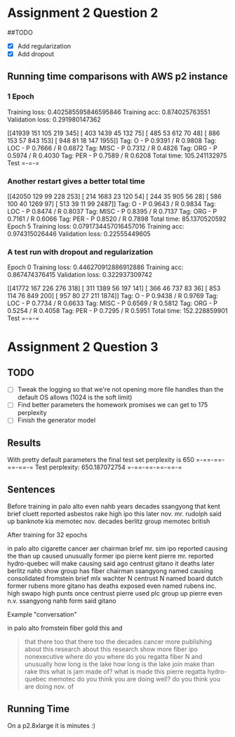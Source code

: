 # Assignment 2 Question 2
##TODO

- [x] Add regularization
- [x] Add dropout

## Running time comparisons with AWS p2 instance
### 1 Epoch
Training loss: 0.402585595846595846
Training acc: 0.874025763551
Validation loss: 0.291980147362

[[41939   151   105   219   345]
 [  403  1439    45   132    75]
 [  485    53   612    70    48]
 [  886   153    57   843   153]
 [  948    81    18   147  1955]]
Tag: O - P 0.9391 / R 0.9808
Tag: LOC - P 0.7666 / R 0.6872
Tag: MISC - P 0.7312 / R 0.4826
Tag: ORG - P 0.5974 / R 0.4030
Tag: PER - P 0.7589 / R 0.6208
Total time: 105.241132975
Test
=-=-=

### Another restart gives a better total time

[[42050   129    99   228   253]
 [  214  1683    23   120    54]
 [  244    35   905    56    28]
 [  586   100    40  1269    97]
 [  513    39    11    99  2487]]
Tag: O - P 0.9643 / R 0.9834
Tag: LOC - P 0.8474 / R 0.8037
Tag: MISC - P 0.8395 / R 0.7137
Tag: ORG - P 0.7161 / R 0.6066
Tag: PER - P 0.8520 / R 0.7898
Total time: 85.1370520592
Epoch 5
Training loss: 0.0791734457016457016
Training acc: 0.974315026446
Validation loss: 0.22555449605

### A test run with dropout and regularization
Epoch 0
Training loss: 0.446270912886912886
Training acc: 0.867474376415
Validation loss: 0.322937309742

[[41772   167   226   276   318]
 [  311  1389    56   197   141]
 [  366    46   737    83    36]
 [  853   114    76   849   200]
 [  957    80    27   211  1874]]
Tag: O - P 0.9438 / R 0.9769
Tag: LOC - P 0.7734 / R 0.6633
Tag: MISC - P 0.6569 / R 0.5812
Tag: ORG - P 0.5254 / R 0.4058
Tag: PER - P 0.7295 / R 0.5951
Total time: 152.228859901
Test
=-=-=

# Assignment 2 Question 3
## TODO
- [ ] Tweak the logging so that we're not opening more file handles than the default OS allows (1024 is the soft limit)
- [ ] Find better parameters the homework promises we can get to 175 perplexity
- [ ] Finish the generator model
## Results
With pretty default parameters the final test set perplexity is 650
=-==-==-==-==-=
Test perplexity: 650.187072754
=-==-==-==-==-=

## Sentences
Before training
<eos>
in palo alto even nahb years decades ssangyong that kent brief cluett reported asbestos rake high ipo this later nov. mr. rudolph said up banknote
 kia memotec nov. decades berlitz group memotec british <eos>

After training for 32 epochs

<eos>
in palo alto cigarette cancer aer chairman brief mr. sim ipo reported causing the than up caused unusually former ipo pierre kent pierre mr. reported hydro-quebec will make causing said ago centrust gitano it deaths later berlitz nahb show group has fiber chairman ssangyong named causing consolidated fromstein brief mlx wachter N centrust N named board dutch former rubens more gitano has deaths exposed even named rubens inc. high swapo high punts once centrust pierre used plc group up pierre even n.v. ssangyong nahb form said gitano <eos>

Example "conversation"

in palo alto fromstein fiber gold this and
> that there too
that there too the decades cancer more publishing
> about this research
about this research show more fiber ipo nonexecutive
> where do you
where do you regatta fiber N and unusually
> how long is the lake
how long is the lake join make than rake this
> what is jam made of?
what is <unk> made <unk> this pierre regatta hydro-quebec memotec
> do you think you are doing well?
do you think you are doing <unk> nov. of <eos>
> 


## Running Time
On a p2.8xlarge it is minutes :)
